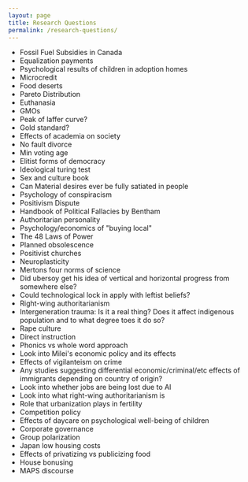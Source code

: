 ```yaml
---
layout: page
title: Research Questions
permalink: /research-questions/
---
```


* Fossil Fuel Subsidies in Canada
* Equalization payments
* Psychological results of children in adoption homes
* Microcredit
* Food deserts
* Pareto Distribution
* Euthanasia
* GMOs
* Peak of laffer curve?
* Gold standard?
* Effects of academia on society
* No fault divorce
* Min voting age
* Elitist forms of democracy
* Ideological turing test
* Sex and culture book
* Can Material desires ever be fully satiated in people
* Psychology of conspiracism
* Positivism Dispute
* Handbook of Political Fallacies by Bentham
* Authoritarian personality
* Psychology/economics of "buying local"
* The 48 Laws of Power
* Planned obsolescence
* Positivist churches
* Neuroplasticity
* Mertons four norms of science
* Did ubersoy get his idea of vertical and horizontal progress from somewhere else?
* Could technological lock in apply with leftist beliefs?
* Right-wing authoritarianism
* Intergeneration trauma: Is it a real thing? Does it affect indigenous population and to what degree toes it do so?
* Rape culture
* Direct instruction
* Phonics vs whole word approach
* Look into Milei's economic policy and its effects
* Effects of vigilanteism on crime
* Any studies suggesting differential economic/criminal/etc effects of immigrants depending on country of origin?
* Look into whether jobs are being lost due to AI
* Look into what right-wing authoritarianism is
* Role that urbanization plays in fertility
* Competition policy
* Effects of daycare on psychological well-being of children
* Corporate governance
* Group polarization
* Japan low housing costs
* Effects of privatizing vs publicizing food
* House bonusing
* MAPS discourse
